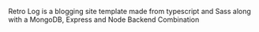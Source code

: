 Retro Log is a blogging site template made from typescript and Sass along with a MongoDB, Express and Node Backend Combination
